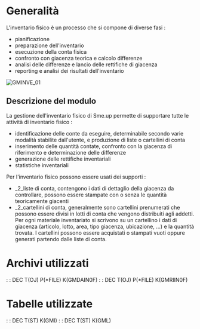 # Generalità
L'inventario fisico è un processo che si compone di diverse fasi : 

- pianificazione
- preparazione dell'inventario
- esecuzione della conta fisica
- confronto con giacenza teorica e calcolo differenze
- analisi delle differenze e lancio delle rettifiche di giacenza
- reporting e analisi dei risultati dell'inventario


![GMINVE_01](https://doc.smeup.com/immagini/GMINVE_INT/GMINVE_01.png)
## Descrizione del modulo
La gestione dell'inventario fisico di Sme.up permette di supportare tutte le attività di inventario fisico : 

- identificazione delle conte da eseguire, determinabile secondo varie modalità stabilite dall'utente, e produzione di liste o cartellini di conta
- inserimento delle quantità contate, confronto con la giacenza di riferimento e determinazione delle differenze
- generazione delle rettifiche inventariali
- statistiche inventariali

Per l'inventario fisico possono essere usati dei supporti : 

- _2_liste di conta, contengono i dati di dettaglio della giacenza da controllare, possono essere stampate con o senza le quantità teoricamente giacenti
- _2_cartellini di conta, generalmente sono cartellini prenumerati che possono essere divisi in lotti di conta che vengono distribuiti agli addetti. Per ogni materiale inventariato si scrivono su un cartellino i dati di giacenza (articolo, lotto, area, tipo giacenza, ubicazione, ...) e la quantità trovata. I cartellini possono essere acquistati o stampati vuoti oppure generati partendo dalle liste di conta.


# Archivi utilizzati
 :  : DEC T(OJ) P(\*FILE) K(GMDAIN0F)
 :  : DEC T(OJ) P(\*FILE) K(GMRIIN0F)

# Tabelle utilizzate
 :  : DEC T(ST) K(GMI)
 :  : DEC T(ST) K(GML)
